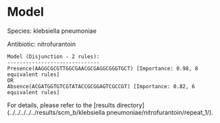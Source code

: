 
# Model

Species: klebsiella pneumoniae

Antibiotic: nitrofurantoin

```
Model (Disjunction - 2 rules):
------------------------------
Presence(AAGGCGCGTTGGCGAACGCGAGGCGGGTGCT) [Importance: 0.98, 8 equivalent rules]
OR
Absence(ACGATGGTGTCGTATACCGCGGAGTCGCCGT) [Importance: 0.82, 6 equivalent rules]

```

For details, please refer to the [results directory](../../../../../results/scm_b/klebsiella pneumoniae/nitrofurantoin/repeat_1/).

